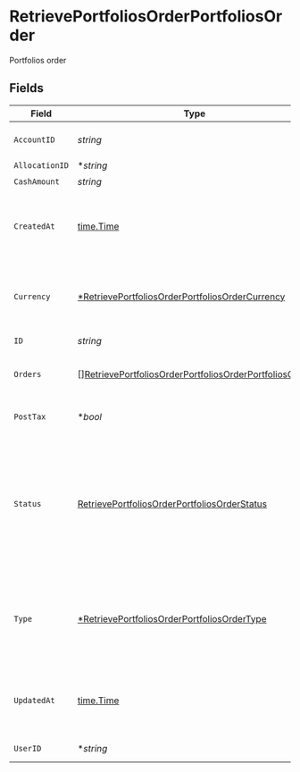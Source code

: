 # RetrievePortfoliosOrderPortfoliosOrder

Portfolios order


## Fields

| Field                                                                                                                                                                                            | Type                                                                                                                                                                                             | Required                                                                                                                                                                                         | Description                                                                                                                                                                                      |
| ------------------------------------------------------------------------------------------------------------------------------------------------------------------------------------------------ | ------------------------------------------------------------------------------------------------------------------------------------------------------------------------------------------------ | ------------------------------------------------------------------------------------------------------------------------------------------------------------------------------------------------ | ------------------------------------------------------------------------------------------------------------------------------------------------------------------------------------------------ |
| `AccountID`                                                                                                                                                                                      | *string*                                                                                                                                                                                         | :heavy_check_mark:                                                                                                                                                                               | Account unique identifier.                                                                                                                                                                       |
| `AllocationID`                                                                                                                                                                                   | **string*                                                                                                                                                                                        | :heavy_minus_sign:                                                                                                                                                                               | N/A                                                                                                                                                                                              |
| `CashAmount`                                                                                                                                                                                     | *string*                                                                                                                                                                                         | :heavy_check_mark:                                                                                                                                                                               | N/A                                                                                                                                                                                              |
| `CreatedAt`                                                                                                                                                                                      | [time.Time](https://pkg.go.dev/time#Time)                                                                                                                                                        | :heavy_check_mark:                                                                                                                                                                               | Date and time when the resource was created. [RFC 3339-5](https://datatracker.ietf.org/doc/html/rfc3339#section-5.6), [ISO8601 UTC](https://www.iso.org/iso-8601-date-and-time-format.html)      |
| `Currency`                                                                                                                                                                                       | [*RetrievePortfoliosOrderPortfoliosOrderCurrency](../../models/operations/retrieveportfoliosorderportfoliosordercurrency.md)                                                                     | :heavy_minus_sign:                                                                                                                                                                               | Alphabetic three-letter [ISO 4217](https://en.wikipedia.org/wiki/ISO_4217) currency code.<br/>* EUR - Euro                                                                                       |
| `ID`                                                                                                                                                                                             | *string*                                                                                                                                                                                         | :heavy_check_mark:                                                                                                                                                                               | N/A                                                                                                                                                                                              |
| `Orders`                                                                                                                                                                                         | [][RetrievePortfoliosOrderPortfoliosOrderPortfoliosOrder](../../models/operations/retrieveportfoliosorderportfoliosorderportfoliosorder.md)                                                      | :heavy_check_mark:                                                                                                                                                                               | Orders associated with this portfolio order                                                                                                                                                      |
| `PostTax`                                                                                                                                                                                        | **bool*                                                                                                                                                                                          | :heavy_minus_sign:                                                                                                                                                                               | Cash amount is post-tax value                                                                                                                                                                    |
| `Status`                                                                                                                                                                                         | [RetrievePortfoliosOrderPortfoliosOrderStatus](../../models/operations/retrieveportfoliosorderportfoliosorderstatus.md)                                                                          | :heavy_check_mark:                                                                                                                                                                               | Execution status of the Portfolio Order.<br/>* NEW - <br/>* PROCESSING - <br/>* FILLED - <br/>* SETTLED - <br/>* CANCELLED -                                                                     |
| `Type`                                                                                                                                                                                           | [*RetrievePortfoliosOrderPortfoliosOrderType](../../models/operations/retrieveportfoliosorderportfoliosordertype.md)                                                                             | :heavy_minus_sign:                                                                                                                                                                               | Type of the Portfolio Order.<br/>* BUY - <br/>* SELL - <br/>* REBALANCING -                                                                                                                      |
| `UpdatedAt`                                                                                                                                                                                      | [time.Time](https://pkg.go.dev/time#Time)                                                                                                                                                        | :heavy_check_mark:                                                                                                                                                                               | Date and time when the resource was last updated. [RFC 3339-5](https://datatracker.ietf.org/doc/html/rfc3339#section-5.6), [ISO8601 UTC](https://www.iso.org/iso-8601-date-and-time-format.html) |
| `UserID`                                                                                                                                                                                         | **string*                                                                                                                                                                                        | :heavy_minus_sign:                                                                                                                                                                               | User unique identifier.                                                                                                                                                                          |
